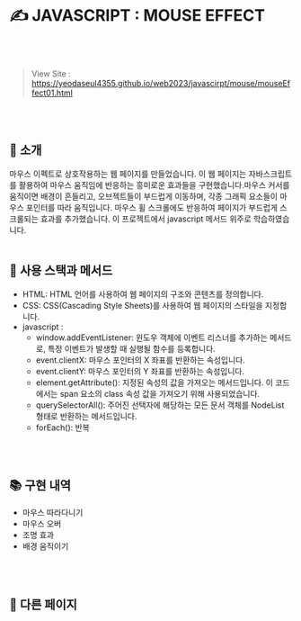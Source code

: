 # ✍️ JAVASCRIPT : MOUSE EFFECT



<br><br>

> View Site : https://yeodaseul4355.github.io/web2023/javascirpt/mouse/mouseEffect01.html

<br><br>

## 👋 소개

마우스 이펙트로 상호작용하는 웹 페이지를 만들었습니다. 이 웹 페이지는 자바스크립트를 활용하여 마우스 움직임에 반응하는 흥미로운 효과들을 구현했습니다.마우스 커서를 움직이면 배경이 흔들리고, 오브젝트들이 부드럽게 이동하며, 각종 그래픽 요소들이 마우스 포인터를 따라 움직입니다. 마우스 휠 스크롤에도 반응하여 페이지가 부드럽게 스크롤되는 효과를 추가했습니다.
이 프로젝트에서 javascript 메서드 위주로 학습하였습니다.
<br><br>

## 🔧 사용 스택과 메서드
* HTML: HTML 언어를 사용하여 웹 페이지의 구조와 콘텐츠를 정의합니다.
* CSS: CSS(Cascading Style Sheets)를 사용하여 웹 페이지의 스타일을 지정합니다.
* javascript :
  * window.addEventListener: 윈도우 객체에 이벤트 리스너를 추가하는 메서드로, 특정 이벤트가 발생할 때 실행될 함수를 등록합니다.
  * event.clientX: 마우스 포인터의 X 좌표를 반환하는 속성입니다.
  * event.clientY: 마우스 포인터의 Y 좌표를 반환하는 속성입니다.
  * element.getAttribute(): 지정된 속성의 값을 가져오는 메서드입니다. 이 코드에서는 span 요소의 class 속성 값을 가져오기 위해 사용되었습니다.
  * querySelectorAll(): 주어진 선택자에 해당하는 모든 문서 객체를 NodeList 형태로 반환하는 메서드입니다.
  * forEach(): 반복

<br><br>

## 📚 구현 내역

* 마우스 따라다니기
* 마우스 오버
* 조명 효과
* 배경 움직이기

<br><br>
## 📸 다른 페이지
